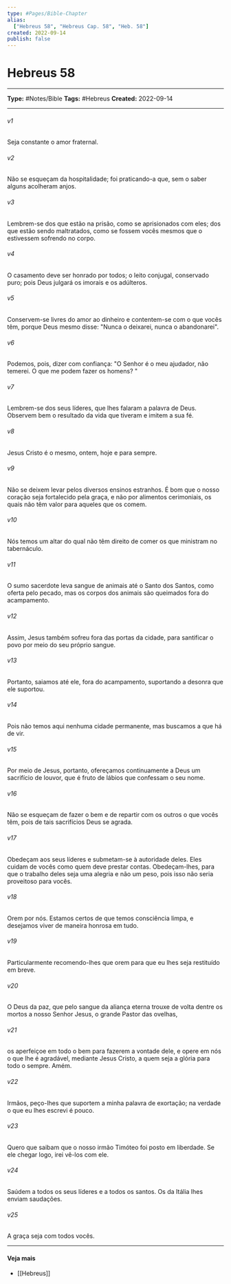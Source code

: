 ```yaml
---
type: #Pages/Bible-Chapter
alias:
  ["Hebreus 58", "Hebreus Cap. 58", "Heb. 58"]
created: 2022-09-14
publish: false
---
```


# Hebreus 58

---

**Type:** #Notes/Bible
**Tags:** #Hebreus
**Created:** 2022-09-14

---

###### v1
Seja constante o amor fraternal.
###### v2
Não se esqueçam da hospitalidade; foi praticando-a que, sem o saber alguns acolheram anjos.
###### v3
Lembrem-se dos que estão na prisão, como se aprisionados com eles; dos que estão sendo maltratados, como se fossem vocês mesmos que o estivessem sofrendo no corpo.
###### v4
O casamento deve ser honrado por todos; o leito conjugal, conservado puro; pois Deus julgará os imorais e os adúlteros.
###### v5
Conservem-se livres do amor ao dinheiro e contentem-se com o que vocês têm, porque Deus mesmo disse: "Nunca o deixarei, nunca o abandonarei".
###### v6
Podemos, pois, dizer com confiança: "O Senhor é o meu ajudador, não temerei. O que me podem fazer os homens? "
###### v7
Lembrem-se dos seus líderes, que lhes falaram a palavra de Deus. Observem bem o resultado da vida que tiveram e imitem a sua fé.
###### v8
Jesus Cristo é o mesmo, ontem, hoje e para sempre.
###### v9
Não se deixem levar pelos diversos ensinos estranhos. É bom que o nosso coração seja fortalecido pela graça, e não por alimentos cerimoniais, os quais não têm valor para aqueles que os comem.
###### v10
Nós temos um altar do qual não têm direito de comer os que ministram no tabernáculo.
###### v11
O sumo sacerdote leva sangue de animais até o Santo dos Santos, como oferta pelo pecado, mas os corpos dos animais são queimados fora do acampamento.
###### v12
Assim, Jesus também sofreu fora das portas da cidade, para santificar o povo por meio do seu próprio sangue.
###### v13
Portanto, saiamos até ele, fora do acampamento, suportando a desonra que ele suportou.
###### v14
Pois não temos aqui nenhuma cidade permanente, mas buscamos a que há de vir.
###### v15
Por meio de Jesus, portanto, ofereçamos continuamente a Deus um sacrifício de louvor, que é fruto de lábios que confessam o seu nome.
###### v16
Não se esqueçam de fazer o bem e de repartir com os outros o que vocês têm, pois de tais sacrifícios Deus se agrada.
###### v17
Obedeçam aos seus líderes e submetam-se à autoridade deles. Eles cuidam de vocês como quem deve prestar contas. Obedeçam-lhes, para que o trabalho deles seja uma alegria e não um peso, pois isso não seria proveitoso para vocês.
###### v18
Orem por nós. Estamos certos de que temos consciência limpa, e desejamos viver de maneira honrosa em tudo.
###### v19
Particularmente recomendo-lhes que orem para que eu lhes seja restituído em breve.
###### v20
O Deus da paz, que pelo sangue da aliança eterna trouxe de volta dentre os mortos a nosso Senhor Jesus, o grande Pastor das ovelhas,
###### v21
os aperfeiçoe em todo o bem para fazerem a vontade dele, e opere em nós o que lhe é agradável, mediante Jesus Cristo, a quem seja a glória para todo o sempre. Amém.
###### v22
Irmãos, peço-lhes que suportem a minha palavra de exortação; na verdade o que eu lhes escrevi é pouco.
###### v23
Quero que saibam que o nosso irmão Timóteo foi posto em liberdade. Se ele chegar logo, irei vê-los com ele.
###### v24
Saúdem a todos os seus líderes e a todos os santos. Os da Itália lhes enviam saudações.
###### v25
A graça seja com todos vocês.


---

#### Veja mais

- [[Hebreus]]
